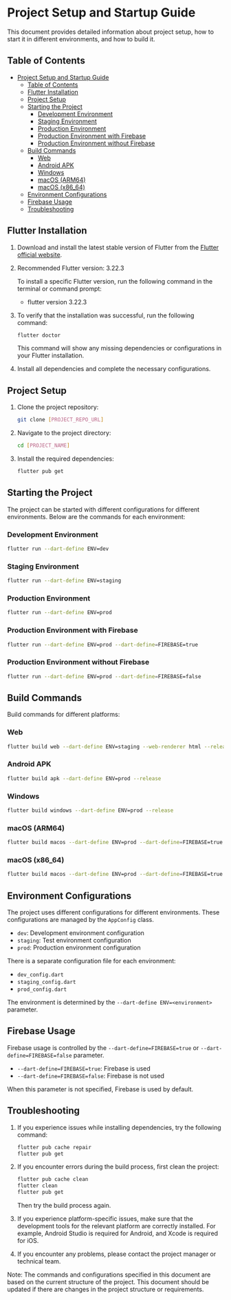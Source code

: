 # Project Setup and Startup Guide

This document provides detailed information about project setup, how to start it in different environments, and how to build it.

## Table of Contents

- [Project Setup and Startup Guide](#project-setup-and-startup-guide)
  - [Table of Contents](#table-of-contents)
  - [Flutter Installation](#flutter-installation)
  - [Project Setup](#project-setup)
  - [Starting the Project](#starting-the-project)
    - [Development Environment](#development-environment)
    - [Staging Environment](#staging-environment)
    - [Production Environment](#production-environment)
    - [Production Environment with Firebase](#production-environment-with-firebase)
    - [Production Environment without Firebase](#production-environment-without-firebase)
  - [Build Commands](#build-commands)
    - [Web](#web)
    - [Android APK](#android-apk)
    - [Windows](#windows)
    - [macOS (ARM64)](#macos-arm64)
    - [macOS (x86\_64)](#macos-x86_64)
  - [Environment Configurations](#environment-configurations)
  - [Firebase Usage](#firebase-usage)
  - [Troubleshooting](#troubleshooting)

## Flutter Installation

1. Download and install the latest stable version of Flutter from the [Flutter official website](https://flutter.dev/docs/get-started/install).

2. Recommended Flutter version: 3.22.3

   To install a specific Flutter version, run the following command in the terminal or command prompt:

   - flutter version 3.22.3

3. To verify that the installation was successful, run the following command:

   ```bash
   flutter doctor
   ```

   This command will show any missing dependencies or configurations in your Flutter installation.

4. Install all dependencies and complete the necessary configurations.

## Project Setup

1. Clone the project repository:

   ```bash
   git clone [PROJECT_REPO_URL]
   ```

2. Navigate to the project directory:

   ```bash
   cd [PROJECT_NAME]
   ```

3. Install the required dependencies:

   ```bash
   flutter pub get
   ```

## Starting the Project

The project can be started with different configurations for different environments. Below are the commands for each environment:

### Development Environment

```bash
flutter run --dart-define ENV=dev
```

### Staging Environment

```bash
flutter run --dart-define ENV=staging
```

### Production Environment

```bash
flutter run --dart-define ENV=prod
```

### Production Environment with Firebase

```bash
flutter run --dart-define ENV=prod --dart-define=FIREBASE=true
```

### Production Environment without Firebase

```bash
flutter run --dart-define ENV=prod --dart-define=FIREBASE=false
```

## Build Commands

Build commands for different platforms:

### Web

```bash
flutter build web --dart-define ENV=staging --web-renderer html --release
```

### Android APK

```bash
flutter build apk --dart-define ENV=prod --release
```

### Windows

```bash
flutter build windows --dart-define ENV=prod --release
```

### macOS (ARM64)

```bash
flutter build macos --dart-define ENV=prod --dart-define=FIREBASE=true --verbose --target-arch=arm64 --release
```

### macOS (x86_64)

```bash
flutter build macos --dart-define ENV=prod --dart-define=FIREBASE=true --verbose --target-arch=x86_64 --release
```

## Environment Configurations

The project uses different configurations for different environments. These configurations are managed by the `AppConfig` class.

- `dev`: Development environment configuration
- `staging`: Test environment configuration
- `prod`: Production environment configuration

There is a separate configuration file for each environment:

- `dev_config.dart`
- `staging_config.dart`
- `prod_config.dart`

The environment is determined by the `--dart-define ENV=<environment>` parameter.

## Firebase Usage

Firebase usage is controlled by the `--dart-define=FIREBASE=true` or `--dart-define=FIREBASE=false` parameter.

- `--dart-define=FIREBASE=true`: Firebase is used
- `--dart-define=FIREBASE=false`: Firebase is not used

When this parameter is not specified, Firebase is used by default.

## Troubleshooting

1. If you experience issues while installing dependencies, try the following command:

   ```bash
   flutter pub cache repair
   flutter pub get
   ```

2. If you encounter errors during the build process, first clean the project:

   ```bash
   flutter pub cache clean
   flutter clean
   flutter pub get
   ```

   Then try the build process again.

3. If you experience platform-specific issues, make sure that the development tools for the relevant platform are correctly installed. For example, Android Studio is required for Android, and Xcode is required for iOS.

4. If you encounter any problems, please contact the project manager or technical team.

Note: The commands and configurations specified in this document are based on the current structure of the project. This document should be updated if there are changes in the project structure or requirements.
